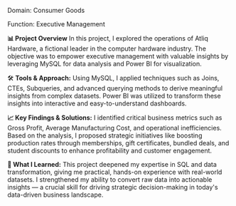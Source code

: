 Domain: Consumer Goods

Function: Executive Management

**📊 Project Overview**
In this project, I explored the operations of Atliq Hardware, a fictional leader in the computer hardware industry. The objective was to empower executive management with valuable insights by leveraging MySQL for data analysis and Power BI for visualization.

🛠 **Tools & Approach:**
Using MySQL, I applied techniques such as Joins, CTEs, Subqueries, and advanced querying methods to derive meaningful insights from complex datasets. Power BI was utilized to transform these insights into interactive and easy-to-understand dashboards.

**📈 Key Findings & Solutions:**
I identified critical business metrics such as Gross Profit, Average Manufacturing Cost, and operational inefficiencies. Based on the analysis, I proposed strategic initiatives like boosting production rates through memberships, gift certificates, bundled deals, and student discounts to enhance profitability and customer engagement.

**🎯 What I Learned:**
This project deepened my expertise in SQL and data transformation, giving me practical, hands-on experience with real-world datasets. I strengthened my ability to convert raw data into actionable insights — a crucial skill for driving strategic decision-making in today's data-driven business landscape.
